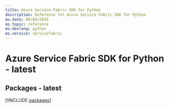 ```yaml
---
title: Azure Service Fabric SDK for Python
description: Reference for Azure Service Fabric SDK for Python
ms.date: 09/04/2025
ms.topic: reference
ms.devlang: python
ms.service: servicefabric
---
```

# Azure Service Fabric SDK for Python - latest
## Packages - latest
[!INCLUDE [packages](service-fabric-index.md)]